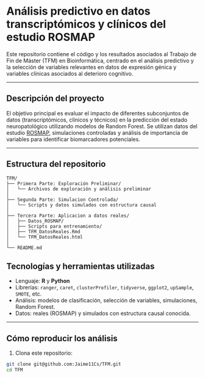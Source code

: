 # Análisis predictivo en datos transcriptómicos y clínicos del estudio ROSMAP

Este repositorio contiene el código y los resultados asociados al Trabajo de Fin de Máster (TFM) en Bioinformática, centrado en el análisis predictivo y la selección de variables relevantes en datos de expresión génica y variables clínicas asociados al deterioro cognitivo.

---

## Descripción del proyecto

El objetivo principal es evaluar el impacto de diferentes subconjuntos de datos (transcriptómicos, clínicos y técnicos) en la predicción del estado neuropatológico utilizando modelos de Random Forest. Se utilizan datos del estudio [ROSMAP](https://www.radc.rush.edu/), simulaciones controladas y análisis de importancia de variables para identificar biomarcadores potenciales.

---

## Estructura del repositorio

```
TFM/
├── Primera Parte: Exploración Preliminar/
│   └── Archivos de exploración y análisis preliminar
│
├── Segunda Parte: Simulacion Controlada/
│   └── Scripts y datos simulados con estructura causal
│
├── Tercera Parte: Aplicacion a datos reales/
│   ├── Datos_ROSMAP/
│   ├── Scripts para entrenamiento/
│   ├── TFM_DatosReales.Rmd
│   └── TFM_DatosReales.html
│
└── README.md
```

## Tecnologías y herramientas utilizadas

- Lenguaje: **R** y **Python**
- Librerías: `ranger`, `caret`, `clusterProfiler`, `tidyverse`, `ggplot2`, `upSample`, `SMOTE`, etc.
- Análisis: modelos de clasificación, selección de variables, simulaciones, Random Forest.
- Datos: reales (ROSMAP) y simulados con estructura causal conocida.

---

## Cómo reproducir los análisis

1. Clona este repositorio:

```bash
git clone git@github.com:Jaime11Cs/TFM.git
cd TFM
